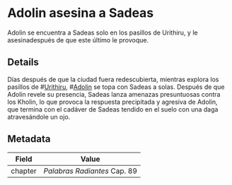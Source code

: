 # Adolin asesina a Sadeas
Adolin se encuentra a Sadeas solo en los pasillos de Urithiru, y le asesinadespués de que este último le provoque.

## Details
Días después de que la ciudad fuera redescubierta, mientras explora los pasillos de #[Urithiru](locations/urithiru), #[Adolin](characters/adolin) se topa con Sadeas a solas. Después de que Adolin revele su presencia, Sadeas lanza amenazas presuntuosas contra los Kholin, lo que provoca la respuesta precipitada y agresiva de Adolin, que termina con el cadáver de Sadeas tendido en el suelo con una daga atravesándole un ojo.

## Metadata
| Field | Value |
| ----- | ----- |
| chapter | *Palabras Radiantes* Cap. 89 |
